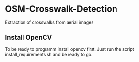 # OSM-Crosswalk-Detection
Extraction of crosswalks from aerial images

## Install OpenCV
To be ready to programm install opencv first.
Just run the script install_requirements.sh and be ready to go.
